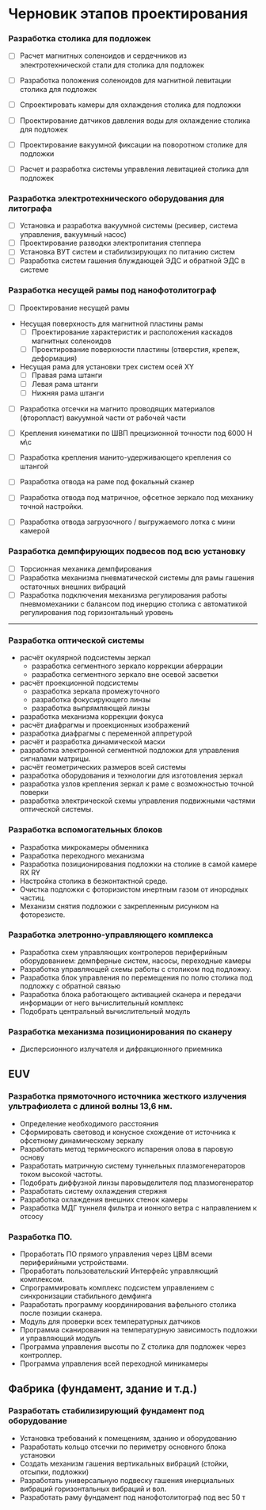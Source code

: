 # Черновик этапов проектирования

###  Разработка столика для подложек
 - [ ]  Расчет магнитных соленоидов и сердечников из электротехнической стали для столика для подложек
- [ ]  Разработка положения соленоидов для магнитной левитации столика для подложек
 - [ ]  Спроектировать камеры для охлаждения столика для подложки
 - [ ]  Проектирование датчиков давления воды для охлаждение столика для подложек 
 - [ ]  Проектирование вакуумной фиксации на поворотном столике для подложки
 - [ ]  Расчет и разработка системы управления левитацией столика для подложек


 ### Разработка электротехнического оборудования для литографа
- [ ]  Установка и разработка вакуумной системы (ресивер, система управления, вакуумный насос)
- [ ]  Проектирование разводки электропитания степпера
- [ ]  Установка ВУТ систем и стабилизирующих по питанию систем 
- [ ]  Разработка систем гашения блуждающей ЭДС и обратной ЭДС в системе

###  Разработка несущей рамы под нанофотолитограф
 - [ ] Проектирование несущей рамы 
  - Несущая поверхность для магнитной пластины рамы
     - [ ] Проектирование характеристик и расположения каскадов магнитных соленоидов
     - [ ] Проектирование поверхности пластины (отверстия, крепеж, деформация)
 - Несущая рама для установки трех систем осей XY 
     - [ ] Правая рама штанги
     - [ ] Левая рама штанги
     - [ ] Нижняя рама штанги
 - [ ] Разработка отсечки на магнито проводящих материалов (фторопласт) вакуумной части от рабочей части
  - [ ] Крепления кинематики по ШВП прецизионной точности под 6000 Н м\с 
 - [ ] Разработка крепления манито-удерживающего крепления со штангой 
 - [ ] Разработка отвода на раме под фокальный сканер 
 - [ ] Разработка отвода под матричное, офсетное зеркало под механику точной настройки.
 - [ ] Разработка отвода загрузочного / выгружаемого лотка с мини камерой

 
 ### Разработка демпфирующих подвесов под всю установку
 - [ ] Торсионная механика демпфирования 
 - [ ] Разработка механизма пневматической системы для рамы гашения остаточных внешних вибраций
- [ ]  Разработка подключения механизма регулирования работы пневмомеханики с балансом под инерцию столика с автоматикой регулирования под горизонтальный уровень

-----------

 ### Разработка оптической системы
- расчёт окулярной подсистемы зеркал
  - разработка сегментного зеркало коррекции аберрации
  - разработка сегментного зеркало вне осевой засветки
- расчёт проекционной подсистемы
  - разработка зеркала промежуточного 
  - разработка фокусирующего линзы
  - разработка выпрямляющей линзы
- разработка механизма коррекции фокуса
 - расчёт диафрагмы и проекционных изображений
 - разработка диафрагмы с переменной аппретурой
- расчёт и разработка динамической маски
- разработка электронной сегментной подложки для управления сигналами матрицы.
- расчёт геометрических размеров всей системы
- разработка оборудования и технологии для изготовления зеркал
- разработка узлов крепления зеркал к раме с возможностью точной поверки
- разработка электрической схемы управления подвижными частями оптической системы.



### Разработка вспомогательных блоков


 - Разработка микрокамеры обменника 
- Разработка переходного механизма 
-  Разработка позиционирования подложки на столике в самой камере RX RY 
-  Настройка столика в безконтактной среде.
-  Очистка подложки с фоторизистом инертным газом от инородных частиц.
-  Механизм снятия подложки с закрепленным рисунком на фоторезисте.


### Разработка элетронно-управляющего комплекса  
-  Разработка схем управляющих контролеров периферийным оборудованием: демпферные систем, насосы, переходные камеры
-  Разработка управляющей схемы работы с столиком под подложку.
- Разработка блок управления по перемещения по полю столика под подложку с обратной связью 
-  Разработка блока работающего активацией сканера и передачи информации от него вычислительный комплекс
-  Подобрать центральный вычислительный модуль

### Разработка механизма позиционирования по сканеру 
-  Дисперсионного излучателя и дифракционного приемника

## EUV

### Разработка прямоточного источника жесткого излучения ультрафиолета с длиной волны 13,6 нм.
-  Определение необходимого расстояния  
-  Сформировать световод и конусное схождение от источника к офсетному динамическому зеркалу
- Разработать метод термического испарения олова в паровую основу 
-  Разработать матричную систему туннельных плазмогенераторов током высокой частоты.
-   Подобрать диффузной линзы паровыделителя под плазмогенератор 
-  Разработать систему охлаждения стержня 
-  Разработка охлаждения внешних стенок камеры
-  Разработка МДГ туннеля фильтра и ионного ветра с направлением к отсосу 


### Разработка ПО.
-  Проработать ПО прямого управления через ЦВМ всеми периферийными устройствами.
-  Проработать пользовательский Интерфейс управляющий комплексом.
-  Спрограммировать комплекс подсистем управлением с синхронизации стабильного демфинга 
-  Разработать программу координирования вафельного столика после позиции сканера.
-  Модуль для проверки всех температурных датчиков 
-  Программа сканирования на температурную зависимость подложки и управляющий модуль 
-  Программа управления высоты по Z  столика для подложек через контроллер.
-  Программа управления всей переходной миникамеры 

## Фабрика (фундамент, здание и т.д.)

### Разработать стабилизирующий фундамент под оборудование
 - Установка требований к помещениям, зданию и оборудованию
-  Разработать кольцо отсечки по периметру основного блока установки
-  Создать механизм гашения вертикальных вибраций (стойки, отсыпки, подложки)
-  Разработать универсальную подвеску гашения инерциальных вибраций горизонтальных вибраций и вол.
-  Разработать раму фундамент под нанофотолитограф под вес 50 т

